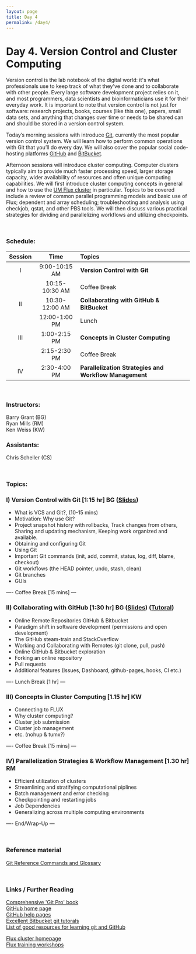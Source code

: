 ```yaml
---
layout: page
title: Day 4
permalink: /day4/
---
```


# Day 4. Version Control and Cluster Computing
Version control is the lab notebook of the digital world: it's what professionals use to keep track of what they've done and to collaborate with other people. Every large software development project relies on it, and most programmers, data scientists and bioinformaticians use it for their everyday work. It is important to note that version control is not just for software: research projects, books, courses (like this one), papers, small data sets, and anything that changes over time or needs to be shared can and should be stored in a version control system.

Today’s morning sessions with introduce [Git](https://git-scm.com/), currently the most popular version control system. We will learn how to perform common operations with Git that you’ll do every day. We will also cover the popular social code-hosting platforms [GitHub](https://github.com/) and [BitBucket](https://bitbucket.org/).

Afternoon sessions will introduce cluster computing. Computer clusters typically aim to provide much faster processing speed, larger storage capacity, wider availability of resources and often unique computing capabilities. We will first introduce cluster computing concepts in general and how to use the [UM Flux cluster](http://arc-ts.umich.edu/flux/) in particular. Topics to be covered include a review of common parallel programming models and basic use of Flux; dependent and array scheduling; troubleshooting and analysis using checkjob, qstat, and other PBS tools. We will then discuss various practical strategies for dividing and parallelizing workflows and utilizing checkpoints.

<br>

### Schedule:

| Session | Time             | Topics                                                   | 
| :-----: |:----------------:| :--------------------------------------------------------| 
| I       | 9:00-10:15 AM    | **Version Control with Git**                             | 
|         | 10:15-10:30 AM   | Coffee Break                                             | 
| II      | 10:30-12:00 AM   | **Collaborating with GitHub & BitBucket**                | 
|         | 12:00-1:00 PM    | Lunch                                                    | 
| III     | 1:00-2:15 PM     | **Concepts in Cluster Computing**                        | 
|         | 2:15-2:30 PM     | Coffee Break                                             | 
| IV      | 2:30-4:00 PM     | **Parallelization Strategies and Workflow Management**   | 


<br>

### Instructors:
Barry Grant (BG)  
Ryan Mills (RM)  
Ken Weiss (KW)

### Assistants:
Chris Scheller (CS)

<br>

### Topics:

### I)   Version Control with Git [1:15 hr]  BG ([Slides](../class-material/slides_day3-1_git.pdf))
- What is VCS and Git?,  (10-15 mins)
- Motivation: Why use Git?
 - Project snapshot history with rollbacks, Track changes from others, Sharing and updating mechanism, Keeping work organized and available.
- Obtaining and configuring Git
- Using Git
 - Important Git commands (init, add, commit, status, log, diff, blame, checkout)
 - Git workflows (the HEAD pointer, undo, stash, clean)
 - Git branches
- GUIs

—- Coffee Break [15 mins] —

### II)   Collaborating with GitHub [1:30 hr]  BG ([Slides](../class-material/slides_day3-2_github.pdf)) ([Tutoral](https://github.com/bioboot/demo2-github))
- Online Remote Repositories GitHub & Bitbucket
 - Paradigm shift in software development (permissions and open development)
 - The GitHub steam-train and StackOverflow 
- Working and Collaborating with Remotes (git clone, pull, push)
- Online GitHub & Bitbucket exploration
- Forking an online repository
- Pull requests
- Additional features (Issues, Dashboard, github-pages, hooks, CI etc.)
 


—- Lunch Break [1 hr] —

### III)   Concepts in Cluster Computing [1.15 hr]  KW  
- Connecting to FLUX
- Why cluster computing? 
- Cluster job submission
- Cluster job management
- etc. (nohup & tumx?)

—- Coffee Break [15 mins] —

### IV)   Parallelization Strategies & Workflow Management [1.30 hr] RM
- Efficient utilization of clusters
 -  Streamlining and stratifying computational piplines 
- Batch management and error checking
- Checkpointing and restarting jobs
- Job Dependencies
- Generalizing across multiple computing environments

—- End/Wrap-Up —

<br>

### Reference material
[Git Reference Commands and Glossary](../class-material/git-reference.html)  
<!--- files dont exist yet...
[Slides-4.1]()
[Slides-4.2]()
-->


<br>

### Links / Further Reading

[Comprehensive 'Git Pro' book](http://git-scm.com/book/en/v2/)  
[GitHub home page](https://github.com/)  
[GitHub help pages](https://help.github.com/)  
[Excellent Bitbucket git tutorals](https://www.atlassian.com/git/)   
[List of good resources for learning git and GitHub](https://help.github.com/articles/good-resources-for-learning-git-and-github/)  

[Flux cluster homepage](http://arc-ts.umich.edu/flux/)  
[Flux training workshops](http://arc-ts.umich.edu/training-workshops/)  

  

